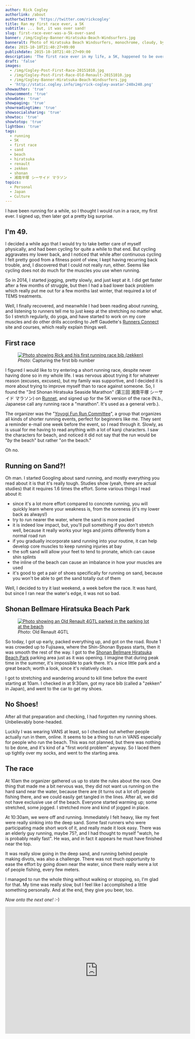 ```yaml
---
author: Rick Cogley
authorlink: /about
authortwitter: 'https://twitter.com/rickcogley'
title: Ran my first race ever, a 5K
subtitle: ... but, it was over sand!
slug: first-race-ever-was-a-5k-over-sand
banner: /img/Cogley-Banner-Hiratsuka-Beach-Windsurfers.jpg
banneralt: Photo of Hiratsuka Beach Windsurfers, monochrome, cloudy, by Rick Cogley.
date: 2015-10-10T21:40:27+09:00
publishdate: 2015-10-10T21:40:27+09:00
description: 'The first race ever in my life, a 5K, happened to be over sand, a post by Rick Cogley.'
draft: 'false'
images:
  - /img/Cogley-Post-First-Race-20151010.jpg
  - /img/Cogley-Post-First-Race-Old-Renault-20151010.jpg
  - /img/Cogley-Banner-Hiratsuka-Beach-Windsurfers.jpg
  - 'http://static.cogley.info/img/rick-cogley-avatar-240x240.png'
showauthor: 'true'
showcomment: 'true'
showdate: 'true'
showpaging: 'true'
showreadingtime: 'true'
showsocialsharing: 'true'
showtoc: 'true'
showtotop: 'true'
lightbox: 'true'
tags:
  - running
  - 5K
  - first race
  - sand
  - beach
  - hiratsuka
  - renault
  - zekken
  - shonan
  - 湘南平塚 シーサイド マラソン
topics:
  - Personal
  - Japan
  - Culture
---
```


I have been running for a while, so I thought I would run in a race, my first ever. I signed up, then later got a pretty big surprise.

<!--more-->

## I'm 49.

I decided a while ago that I would try to take better care of myself physically, and had been cycling for quite a while to that end. But cycling aggravates my lower back, and I noticed that while after continuous cycling I felt pretty good from a fitness point of view, I kept having recurring back trouble, and, I discovered that I could not really run, either. Seems like cycling does not do much for the muscles you use when running.

So in 2014, I started jogging, pretty slowly, and just kept at it. I did get faster after a few months of struggle, but then I had a bad lower back problem which really put me out for a few months last winter, that required a lot of TEMS treatments.

Well, I finally recovered, and meanwhile I had been reading about running, and listening to runners tell me to just keep at the stretching no matter what. So I stretch regularly, do yoga, and have started to work on my core muscles and do other drills according to Jeff Gaudette's [Runners Connect](http://runnersconnect.net/) site and courses, which really explain things well.

## First race

<figure class="photo-inline-right">
  <a href="/img/Cogley-Post-First-Race-20151010.jpg" title="First Race!" data-lightbox="set1" data-title="First bib ever with number 315"><img class="photo300 pure-img" src="/img/Cogley-Post-First-Race-20151010.jpg" alt="Photo showing Rick and his first running race bib (zekken)" ></a>
  <figcaption><em>Photo</em>: Capturing the first bib number</figcaption>
</figure>

I figured I would like to try entering a short running race, despite never having done so in my whole life. I was nervous about trying it for whatever reason (excuses, excuses), but my family was supportive, and I decided it is more about trying to improve myself than to race against someone. So, I found the "3rd Shonan Hiratsuka Seaside Marathon" (第三回 湘南平塚 シーサイド マラソン) on [Runnet](http://runnet.jp/), and signed up for the 5K version of the race (N.b., Japanese call any running race a "marathon". It's used as a general verb.).

The organizer was the "[Yoyogi Fun Run Committee](http://yoyogi-funrun.com/)", a group that organizes all kinds of shorter running events, perfect for beginners like me. They sent a reminder e-mail one week before the event, so I read through it. Slowly, as is usual for me having to read anything with a lot of kanji characters. I saw the characters for beach, and noticed it did not say that the run would be "_by_ the beach" but rather "_on_ the beach."

Oh no.

## Running on Sand?!

Oh man. I started Googling about sand running, and mostly everything you read about it is that it's really tough. Studies show (yeah, there are actual studies) that it requires 1.6 times the effort. Some various things I read about it:

* since it's a lot more effort compared to concrete running, you will quickly learn where your weakness is, from the soreness (it's my lower back as always!)
* try to run nearer the water, where the sand is more packed
* it is indeed low impact, but, you'll pull something if you don't stretch well, because it really works your legs and joints differently from a normal road run
* if you gradually incorporate sand running into your routine, it can help develop core muscles to keep running injuries at bay
* the soft sand will allow your feet to tend to pronate, which can cause shin splints
* the inline of the beach can cause an imbalance in how your muscles are used
* it's good to get a pair of shoes specifically for running on sand, because you won't be able to get the sand totally out of them

Well, I decided to try it last weekend, a week before the race. It was hard, but since I ran near the water's edge, it was not so bad.

## Shonan Bellmare Hiratsuka Beach Park

<figure class="photo-inline-right">
  <a href="/img/Cogley-Post-First-Race-Old-Renault-20151010.jpg" title="Old Renault 4GTL" data-lightbox="set1" data-title="Old Renault 4GTL in the Park Parking Lot"><img class="photo300 pure-img" src="/img/Cogley-Post-First-Race-Old-Renault-20151010.jpg" alt="Photo showing an Old Renault 4GTL parked in the parking lot at the beach" ></a>
  <figcaption><em>Photo</em>: Old Renault 4GTL</figcaption>
</figure>

So today, I got up early, packed everything up, and got on the road. Route 1 was crowded up to Fujisawa, where the Shin-Shonan Bypass starts, then it was smooth the rest of the way. I got to the [Shonan Bellmare Hiratsuka Beach Park](http://www.city.hiratsuka.kanagawa.jp.e.di.hp.transer.com/suisei/beachpark.htm) parking area just as it was opening. I imagine that during peak time in the summer, it's impossible to park there. It's a nice little park and a great beach; worth a look, since it's relatively clean.

I got to stretching and wandering around to kill time before the event starting at 10am. I checked in at 9:30am, got my race bib (called a "zekken" in Japan), and went to the car to get my shoes.

## No Shoes!

After all that preparation and checking, I had forgotten my running shoes. Unbelievably bone-headed.

Luckily I was wearing VANS at least, so I checked out whether people actually run in them, online. It seems to be a thing to run in VANS especially for people who run the beach. This was not planned, but there was nothing to be done, and it's kind of a "first world problem" anyway. So I laced them up tightly over my socks, and went to the starting area.

## The race

At 10am the organizer gathered us up to state the rules about the race. One thing that made me a bit nervous was, they did not want us running on the hard sand near the water, because there are (it turns out a lot of) people fishing there, and we could easily get tangled in the lines. After all, we did not have exclusive use of the beach. Everyone started warming up; some stretched, some jogged. I stretched more and kind of jogged in place.

At 10:30am, we were off and running. Immediately I felt heavy, like my feet were really sinking into the deep sand. Some fast runners who were participating made short work of it, and really made it look easy. There was an elderly guy running, maybe 75?, and I had thought to myself "watch, he is probably really fast". He was, and in fact it appears he must have finished near the top.

It was really slow going in the deep sand, and running behind people making divots, was also a challenge. There was not much opportunity to ease the effort by going down near the water, since there really were a lot of people fishing, every few meters.

I managed to run the whole thing without walking or stopping, so, I'm glad for that. My time was really slow, but I feel like I accomplished a little something personally. And at the end, they give you beer, too.

_Now onto the next one!_ :-)

<iframe height='405' width='590' frameborder='0' allowtransparency='true' scrolling='no' src='https://www.strava.com/activities/409758561/embed/7598fef2af4e4a4f4b84535eeeeb8ff3b151c7bc'></iframe>
